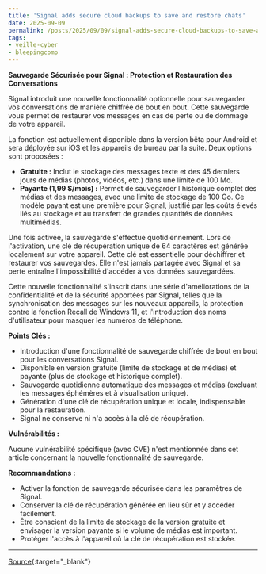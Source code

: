 ```yaml
---
title: 'Signal adds secure cloud backups to save and restore chats'
date: 2025-09-09
permalink: /posts/2025/09/09/signal-adds-secure-cloud-backups-to-save-and-restore-chats/
tags:
- veille-cyber
- bleepingcomp
---
```

**Sauvegarde Sécurisée pour Signal : Protection et Restauration des Conversations**

Signal introduit une nouvelle fonctionnalité optionnelle pour sauvegarder vos conversations de manière chiffrée de bout en bout. Cette sauvegarde vous permet de restaurer vos messages en cas de perte ou de dommage de votre appareil.

La fonction est actuellement disponible dans la version bêta pour Android et sera déployée sur iOS et les appareils de bureau par la suite. Deux options sont proposées :

*   **Gratuite :** Inclut le stockage des messages texte et des 45 derniers jours de médias (photos, vidéos, etc.) dans une limite de 100 Mo.
*   **Payante (1,99 $/mois) :** Permet de sauvegarder l'historique complet des médias et des messages, avec une limite de stockage de 100 Go. Ce modèle payant est une première pour Signal, justifié par les coûts élevés liés au stockage et au transfert de grandes quantités de données multimédias.

Une fois activée, la sauvegarde s'effectue quotidiennement. Lors de l'activation, une clé de récupération unique de 64 caractères est générée localement sur votre appareil. Cette clé est essentielle pour déchiffrer et restaurer vos sauvegardes. Elle n'est jamais partagée avec Signal et sa perte entraîne l'impossibilité d'accéder à vos données sauvegardées.

Cette nouvelle fonctionnalité s'inscrit dans une série d'améliorations de la confidentialité et de la sécurité apportées par Signal, telles que la synchronisation des messages sur les nouveaux appareils, la protection contre la fonction Recall de Windows 11, et l'introduction des noms d'utilisateur pour masquer les numéros de téléphone.

**Points Clés :**

*   Introduction d'une fonctionnalité de sauvegarde chiffrée de bout en bout pour les conversations Signal.
*   Disponible en version gratuite (limite de stockage et de médias) et payante (plus de stockage et historique complet).
*   Sauvegarde quotidienne automatique des messages et médias (excluant les messages éphémères et à visualisation unique).
*   Génération d'une clé de récupération unique et locale, indispensable pour la restauration.
*   Signal ne conserve ni n'a accès à la clé de récupération.

**Vulnérabilités :**

Aucune vulnérabilité spécifique (avec CVE) n'est mentionnée dans cet article concernant la nouvelle fonctionnalité de sauvegarde.

**Recommandations :**

*   Activer la fonction de sauvegarde sécurisée dans les paramètres de Signal.
*   Conserver la clé de récupération générée en lieu sûr et y accéder facilement.
*   Être conscient de la limite de stockage de la version gratuite et envisager la version payante si le volume de médias est important.
*   Protéger l'accès à l'appareil où la clé de récupération est stockée.

---
[Source](https://www.bleepingcomputer.com/news/security/signal-adds-secure-cloud-backups-to-save-and-restore-chats/){:target="_blank"}
